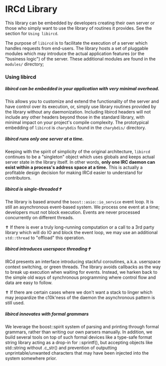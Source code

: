 # IRCd Library

This library can be embedded by developers creating their own server or those
who simply want to use the library of routines it provides. See the section for
`Using libircd`.

The purpose of `libircd` is to facilitate the execution of a server which
handles requests from end-users. The library hosts a set of pluggable modules
which may introduce the actual application features (or the "business logic")
of the server. These additional modules are found in the `modules/` directory;

### Using libircd

##### libircd can be embedded in your application with very minimal overhead.

This allows you to customize and extend the functionality of the server and have
control over its execution, or, simply use library routines provided by the library
without any daemonization. Including libircd headers will not include any other
headers beyond those in the standard library, with minimal impact on your project's
compile complexity. The prototypical embedding of `libircd` is `charybdis` found in
the `charybdis/` directory.

##### libircd runs only one server at a time.

Keeping with the spirit of simplicity of the original architecture, `libircd`
continues to be a "singleton" object which uses globals and keeps actual server
state in the library itself. In other words, **only one IRC daemon can exist
within a process's address space at a time.** This is actually a profitable
design decision for making IRCd easier to understand for contributors.

##### libircd is single-threaded✝

The library is based around the `boost::asio::io_service` event loop. It is still
an asynchronous event-based system. We process one event at a time; developers must
not block execution. Events are never processed concurrently on different threads.

✝ If there is ever a truly long-running computation or a call to a 3rd party
library which will do IO and block the event loop, we may use an additional
`std::thread` to "offload" this operation.

##### libircd introduces userspace threading✝

IRCd presents an interface introducing stackful coroutines, a.k.a. userspace context
switching, or green threads. The library avoids callbacks as the way to break up
execution when waiting for events. Instead, we harken back to the simple old ways
of synchronous programming where control flow and data are easy to follow.

✝ If there are certain cases where we don't want a stack to linger which may
jeopardize the c10k'ness of the daemon the asynchronous pattern is still used.

##### libircd innovates with formal grammars

We leverage the boost::spirit system of parsing and printing through formal grammars,
rather than writing our own parsers manually. In addition, we build several tools
on top of such formal devices like a type-safe format string library acting as a
drop-in for ::sprintf(), but accepting objects like std::string without .c_str()
and prevention of outputting unprintable/unwanted characters that may have been
injected into the system somewhere prior.


